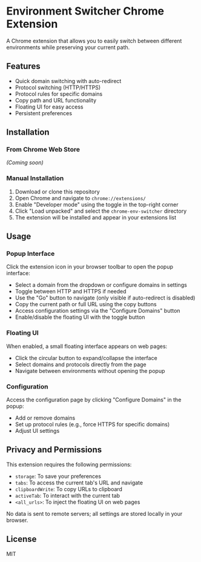 # Environment Switcher Chrome Extension

A Chrome extension that allows you to easily switch between different environments while preserving your current path.

## Features

- Quick domain switching with auto-redirect
- Protocol switching (HTTP/HTTPS)
- Protocol rules for specific domains
- Copy path and URL functionality
- Floating UI for easy access
- Persistent preferences

## Installation

### From Chrome Web Store

*(Coming soon)*

### Manual Installation

1. Download or clone this repository
2. Open Chrome and navigate to `chrome://extensions/`
3. Enable "Developer mode" using the toggle in the top-right corner
4. Click "Load unpacked" and select the `chrome-env-switcher` directory
5. The extension will be installed and appear in your extensions list

## Usage

### Popup Interface

Click the extension icon in your browser toolbar to open the popup interface:

- Select a domain from the dropdown or configure domains in settings
- Toggle between HTTP and HTTPS if needed
- Use the "Go" button to navigate (only visible if auto-redirect is disabled)
- Copy the current path or full URL using the copy buttons
- Access configuration settings via the "Configure Domains" button
- Enable/disable the floating UI with the toggle button

### Floating UI

When enabled, a small floating interface appears on web pages:

- Click the circular button to expand/collapse the interface
- Select domains and protocols directly from the page
- Navigate between environments without opening the popup

### Configuration

Access the configuration page by clicking "Configure Domains" in the popup:

- Add or remove domains
- Set up protocol rules (e.g., force HTTPS for specific domains)
- Adjust UI settings

## Privacy and Permissions

This extension requires the following permissions:

- `storage`: To save your preferences
- `tabs`: To access the current tab's URL and navigate
- `clipboardWrite`: To copy URLs to clipboard
- `activeTab`: To interact with the current tab
- `<all_urls>`: To inject the floating UI on web pages

No data is sent to remote servers; all settings are stored locally in your browser.

## License

MIT 